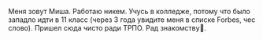 Меня зовут Миша. Работаю никем. Учусь в колледже, потому что было западло идти в 11 класс (через 3 года увидите меня в списке Forbes, чес слово). Пришел сюда чисто ради ТРПО. Рад знакомству🤗.
